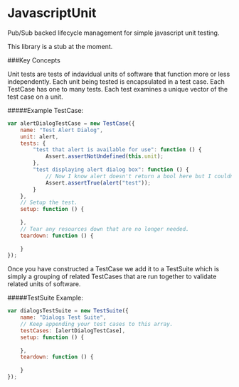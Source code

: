 JavascriptUnit
==============

Pub/Sub backed lifecycle management for simple javascript unit testing.

This library is a stub at the moment.

###Key Concepts

Unit tests are tests of indavidual units of software that function more or less independently. Each unit being tested is encapsulated in a test case. Each TestCase has one to many tests. Each test examines a unique vector of the test case on a unit. 

#####Example TestCase:

```javascript
var alertDialogTestCase = new TestCase({
	name: "Test Alert Dialog",
	unit: alert,
	tests: {
		"test that alert is available for use": function () {
			Assert.assertNotUndefined(this.unit);
		},
		"test displaying alert dialog box": function () {
			// Now I know alert doesn't return a bool here but I couldn't think of a better example at the moment so I fudged the api.
			Assert.assertTrue(alert("test"));
		}
	},
	// Setup the test.
	setup: function () {
		
	},
	// Tear any resources down that are no longer needed.
	teardown: function () {
		
	}
});
```


Once you have constructed a TestCase we add it to a TestSuite which is simply a grouping of related TestCases that are run together to validate related units of software.

#####TestSuite Example:

```javascript
var dialogsTestSuite = new TestSuite({
	name: "Dialogs Test Suite",
	// Keep appending your test cases to this array.
	testCases: [alertDialogTestCase],
	setup: function () {
		
	},
	teardown: function () {
		
	}
});
```
